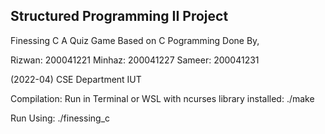 ## Structured Programming II Project
Finessing C
A Quiz Game Based on C Pogramming
Done By,

Rizwan: 200041221
Minhaz: 200041227
Sameer: 200041231

(2022-04)
CSE Department IUT

Compilation:
Run in Terminal or WSL with ncurses library installed:
./make

Run Using:
./finessing_c

